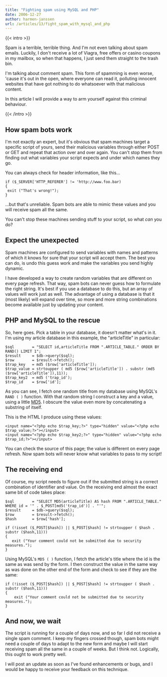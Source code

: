```yaml
---
title: "Fighting spam using MySQL and PHP"
date: 2006-12-27
author: harmen-janssen
url: /articles/13/fight_spam_with_mysql_and_php
---
```


{{< intro >}}
<p>Spam is a terrible, terrible thing. And I'm not even talking about spam emails. Luckily, I don't receive a lot of Viagra, free offers or casino coupons in my mailbox, so when that happens, I just send them straight to the trash bin.</p>
<p>I'm talking about comment spam. This form of spamming is even worse, 'cause it's out in the open, where everyone can read it, polluting innocent websites that have got nothing to do whatsoever with that malicious content.</p>
<p>In this article I will provide a way to arm yourself against this criminal behaviour.</p>
{{< /intro >}}

How spam bots work
------------------

 I'm not exactly an expert, but it's obvious that spam machines target a specific script of yours, send their malicious variables through either POST or GET and repeat that action over and over again. You can't stop them from finding out what variables your script expects and under which names they go.

 You can always check for header information, like this...

 ```
if ($_SERVER['HTTP_REFERER'] != 'http://www.foo.bar)
{
  exit ("That's wrong!");
}
```

 ...but that's unreliable. Spam bots are able to mimic these values and you will receive spam all the same.

You can't stop these machines sending stuff to your script, so what _can_ you do?

Expect the unexpected
---------------------

 Spam machines are configured to send variables with names and patterns of which it knows for sure that your script will accept them. The best you can do, is undo this guess work and make the variables you send highly dynamic.

I have developed a way to create random variables that are different on every page refresh. That way, spam bots can never guess how to formulate the right string. It's best if you use a database to do this, but an array of values will work just as well. The advantage of using a database is that it (most likely) will expand over time, so more and more string combinations become available just by updating your content.

PHP and MySQL to the rescue
---------------------------

So, here goes. Pick a table in your database, it doesn't matter what's in it. I'm using my article database in this example, the "articleTitle" in particular:

 ```
$sql		= "SELECT id,articleTitle FROM ".ARTICLE_TABLE." ORDER BY RAND() LIMIT 1";
$result		= $db->query($sql);
$row		= $result->fetch();
$trap_key	= md5 ($row['articleTitle']);
$trap_value = strtoupper ( md5 ($row['articleTitle']) . substr (md5 ($row['articleTitle']),11));
$trap_key2	= md5 ('trap_id');
$trap_id	= $row['id'];
```

 As you can see, I fetch one random title from my database using MySQL's `RAND ( )` function. With that random string I construct a key and a value, using a little [MD5](http://www.php.net/md5). I obscure the value even more by concatenating a substring of itself.

This is the HTML I produce using these values:

 ```
<input name="<?php echo $trap_key;?>" type="hidden" value="<?php echo $trap_value;?>"></input>
<input name="<?php echo $trap_key2;?>" type="hidden" value="<?php echo $trap_id;?>"></input>
```

You can check the source of this page; the value is different on every page refresh. Now spam bots will never know what variables to pass to my script!

The receiving end
-----------------

 Of course, my script needs to figure out if the submitted string is a correct combination of identifier and value. On the receiving end almost the exact same bit of code takes place:

 ```
$sql		= "SELECT MD5(articleTitle) AS hash FROM ".ARTICLE_TABLE." WHERE id = '" . $_POST[md5('trap_id')] . "'";
$result		= $db->query($sql);
$row		= $result->fetch();
$hash		= $row['hash'];
	
if (!isset ($_POST[$hash]) || $_POST[$hash] != strtoupper ( $hash . substr ($hash,11)))
{
	exit ("Your comment could not be submitted due to security measures.");
}
```

Using MySQL's `MD5 ( )` function, I fetch the article's title where the id is the same as was send by the form. I then construct the value in the same way as was done on the other end of the form and check to see if they are the same:

```
if (!isset ($_POST[$hash]) || $_POST[$hash] != strtoupper ( $hash . substr ($hash,11)))
{
	exit ("Your comment could not be submitted due to security measures.");
}
```

And now, we wait
----------------

 The script is running for a couple of days now, and so far I did not receive a single spam comment. I keep my fingers crossed though, spam bots might need a couple of days to adapt to the new form and maybe I will start receiving spam all the same in a couple of weeks. But I think not. Logically, this ought to work pretty well.

 I will post an update as soon as I've found enhancements or bugs, and I would be happy to receive your feedback on this technique.